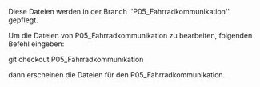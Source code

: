 Diese Dateien werden in der Branch ''P05_Fahrradkommunikation'' gepflegt.

Um die Dateien von P05_Fahrradkommunikation zu bearbeiten, folgenden Befehl eingeben:

git checkout P05_Fahrradkommunikation

dann erscheinen die Dateien für den P05_Fahrradkommunikation.


